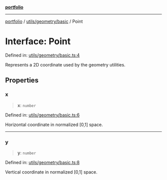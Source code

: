 [**portfolio**](../../../../README.md)

***

[portfolio](../../../../modules.md) / [utils/geometry/basic](../README.md) / Point

# Interface: Point

Defined in: [utils/geometry/basic.ts:4](https://github.com/tnorlund/Portfolio/blob/280a4ec93ba764b56d1000757f4bb09178ee5da8/portfolio/utils/geometry/basic.ts#L4)

Represents a 2D coordinate used by the geometry utilities.

## Properties

### x

> **x**: `number`

Defined in: [utils/geometry/basic.ts:6](https://github.com/tnorlund/Portfolio/blob/280a4ec93ba764b56d1000757f4bb09178ee5da8/portfolio/utils/geometry/basic.ts#L6)

Horizontal coordinate in normalized [0,1] space.

***

### y

> **y**: `number`

Defined in: [utils/geometry/basic.ts:8](https://github.com/tnorlund/Portfolio/blob/280a4ec93ba764b56d1000757f4bb09178ee5da8/portfolio/utils/geometry/basic.ts#L8)

Vertical coordinate in normalized [0,1] space.
